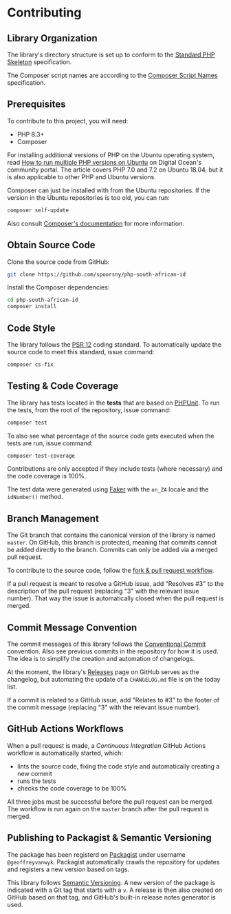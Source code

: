 # Contributing

## Library Organization

The library's directory structure is set up to conform to the
[Standard PHP Skeleton][standard-php-skeleton] specification.

The Composer script names are according to the
[Composer Script Names][composer-script-names] specification.

## Prerequisites

To contribute to this project, you will need:

- PHP 8.3+
- Composer

For installing additional versions of PHP on the Ubuntu operating system, read
[How to run multiple PHP versions on Ubuntu][multiple-php] on Digital Ocean's community
portal. The article covers PHP 7.0 and 7.2 on Ubuntu 18.04, but it is also
applicable to other PHP and Ubuntu versions.

Composer can just be installed with from the Ubuntu repositories. If the version
in the Ubuntu repositories is too old, you can run:

```bash
composer self-update
```

Also consult [Composer's documentation][composer] for more information.

## Obtain Source Code

Clone the source code from GitHub:

```bash
git clone https://github.com/spoorsny/php-south-african-id
```

Install the Composer dependencies:

```bash
cd php-south-african-id
composer install
```

## Code Style

The library follows the [PSR 12][psr12] coding standard. To automatically update the
source code to meet this standard, issue command:

```bash
composer cs-fix
```

## Testing & Code Coverage

The library has tests located in the **tests** that are based on [PHPUnit][phpunit]. To
run the tests, from the root of the repository, issue command:

```bash
composer test
```

To also see what percentage of the source code gets executed when the tests are
run, issue command:

```bash
composer test-coverage
```

Contributions are only accepted if they include tests (where necessary) and the
code coverage is 100%.

The test data were generated using [Faker][faker] with the `en_ZA` locale and the
`idNumber()` method.

## Branch Management

The Git branch that contains the canonical version of the library is named
`master`. On GitHub, this branch is protected, meaning that commits cannot be
added directly to the branch. Commits can only be added via a merged pull
request.

To contribute to the source code, follow the [fork & pull request workflow][fork].

If a pull request is meant to resolve a GitHub issue, add "Resolves #3" to the
description of the pull request (replacing "3" with the relevant issue number).
That way the issue is automatically closed when the pull request is merged.

## Commit Message Convention

The commit messages of this library follows the [Conventional Commit][convcom]
convention. Also see previous commits in the repository for how it is used. The
idea is to simplify the creation and automation of changelogs.

At the moment, the library's [Releases][releases] page on GitHub serves as the changelog,
but automating the update of a `CHANGELOG.md` file is on the today list.

If a commit is related to a GitHub issue, add "Relates to #3" to the footer of
the commit message (replacing "3" with the relevant issue number).

## GitHub Actions Workflows

When a pull request is made, a _Continuous Integration_ GitHub Actions workflow
is automatically started, which:

- lints the source code, fixing the code style and automatically creating a new commit
- runs the tests
- checks the code coverage to be 100%

All three jobs must be successful before the pull request can be merged. The
workflow is run again on the `master` branch after the pull request is merged.

## Publishing to Packagist & Semantic Versioning

The package has been registerd on [Packagist][pack] under username `@geoffreyvanwyk`.
Packagist automatically crawls the repository for updates and registers a new
version based on tags.

This library follows [Semantic Versioning][semver]. A new version of the package is
indicated with a Git tag that starts with a `v`. A release is then also created
on GitHub based on that tag, and GitHub's built-in release notes generator is
used.

[multiple-php]: https://www.digitalocean.com/community/tutorials/how-to-run-multiple-php-versions-on-one-server-using-apache-and-php-fpm-on-ubuntu-18-04
[composer]: https://getcomposer.org
[phpunit]: https://phpunit.de
[faker]: https://fakerphp.org
[standard-php-skeleton]: https://github.com/php-pds/skeleton
[composer-script-names]: https://github.com/php-pds/composer-script-names/tree/1.0.0
[psr12]: https://www.php-fig.org/psr/psr-12/
[fork]: https://www.atlassian.com/git/tutorials/comparing-workflows/forking-workflow
[convcom]: https://www.conventionalcommits.org/en/v1.0.0/
[releases]: https://github.com/spoorsny/php-south-african-id/releases
[pack]: https://packagist.org/spoorsny/south-african-id
[semver]: https://semver.org
